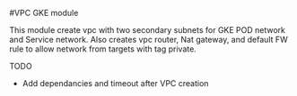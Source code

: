 #VPC GKE module

This module create vpc with two secondary subnets for GKE POD network and Service network.
Also creates vpc router, Nat gateway, and default FW rule to allow network from targets with tag private.

TODO
- Add dependancies and timeout after VPC creation


